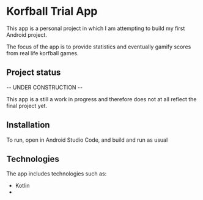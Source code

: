 # Korfball Trial App

This app is a personal project in which I am attempting to build my first Android project.

The focus of the app is to provide statistics and eventually gamify scores from real life korfball games. 

## Project status

-- UNDER CONSTRUCTION --

This app is a still a work in progress and therefore does not at all reflect the final project yet.

## Installation

To run, open in Android Studio Code, and build and run as usual

## Technologies

The app includes technologies such as:

+ Kotlin 
+ 
